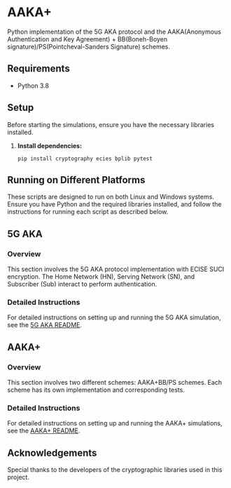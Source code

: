# AAKA+
Python implementation of the 5G AKA protocol and the AAKA(Anonymous Authentication and Key Agreement) + BB(Boneh-Boyen signature)/PS(Pointcheval-Sanders Signature) schemes.

## Requirements

- Python 3.8

## Setup

Before starting the simulations, ensure you have the necessary libraries installed.

1. **Install dependencies:**

   ```shell
   pip install cryptography ecies bplib pytest
   ```

## Running on Different Platforms

These scripts are designed to run on both Linux and Windows systems. Ensure you have Python and the required libraries installed, and follow the instructions for running each script as described below.

## 5G AKA

### Overview

This section involves the 5G AKA protocol implementation with ECISE SUCI encryption. The Home Network (HN), Serving Network (SN), and Subscriber (Sub) interact to perform authentication.

### Detailed Instructions

For detailed instructions on setting up and running the 5G AKA simulation, see the [5G AKA README](https://github.com/anonymous-user-repository/AAKA_Plus/blob/main/5G_AKA/README.md).

## AAKA+

### Overview

This section involves two different schemes:  AAKA+BB/PS schemes. Each scheme has its own implementation and corresponding tests.

### Detailed Instructions

For detailed instructions on setting up and running the AAKA+ simulations, see the [AAKA+ README](https://github.com/anonymous-user-repository/AAKA_Plus/blob/main/AAKA_Plus/README.md).


## Acknowledgements

Special thanks to the developers of the cryptographic libraries used in this project.

